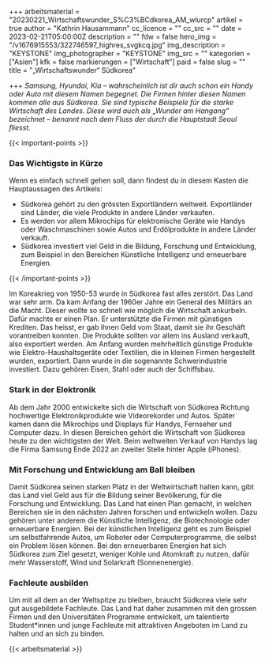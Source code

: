+++
arbeitsmaterial = "20230221_Wirtschaftswunder_S%C3%BCdkorea_AM_wlurcp"
artikel = true
author = "Kathrin Hausammann"
cc_licence = ""
cc_src = ""
date = 2023-02-21T05:00:00Z
description = ""
fdw = false
hero_img = "/v1676915553/322746597_highres_svgkcq.jpg"
img_description = "KEYSTONE"
img_photographer = "KEYSTONE"
img_src = ""
kategorien = ["Asien"]
kfk = false
markierungen = ["Wirtschaft"]
paid = false
slug = ""
title = "„Wirtschaftswunder“ Südkorea"

+++
_Samsung, Hyundai, Kia – wahrscheinlich ist dir auch schon ein Handy oder Auto mit diesem Namen begegnet. Die Firmen hinter diesen Namen kommen alle aus Südkorea. Sie sind typische Beispiele für die starke Wirtschaft des Landes. Diese wird auch als „Wunder am Hangang“ bezeichnet – benannt nach dem Fluss der durch die Hauptstadt Seoul fliesst._

  
{{< important-points >}} <h3>Das Wichtigste in Kürze</h3>

<p>Wenn es einfach schnell gehen soll, dann findest du in diesem Kasten die Hauptaussagen des Artikels:</p>

<ul>

<li>Südkorea gehört zu den grössten Exportländern weltweit. Exportländer sind Länder, die viele Produkte in andere Länder verkaufen.</li>

<li>Es werden vor allem Mikrochips für elektronische Geräte wie Handys oder Waschmaschinen sowie Autos und Erdölprodukte in andere Länder verkauft.</li>

<li>Südkorea investiert viel Geld in die Bildung, Forschung und Entwicklung, zum Beispiel in den Bereichen Künstliche Intelligenz und erneuerbare Energien.</li>

</ul> {{< /important-points >}}

Im Koreakrieg von 1950-53 wurde in Südkorea fast alles zerstört. Das Land war sehr arm. Da kam Anfang der 1960er Jahre ein General des Militärs an die Macht. Dieser wollte so schnell wie möglich die Wirtschaft ankurbeln. Dafür machte er einen Plan. Er unterstützte die Firmen mit günstigen Krediten. Das heisst, er gab ihnen Geld vom Staat, damit sie ihr Geschäft vorantreiben konnten. Die Produkte sollten vor allem ins Ausland verkauft, also exportiert werden. Am Anfang wurden mehrheitlich günstige Produkte wie Elektro-Haushaltsgeräte oder Textilien, die in kleinen Firmen hergestellt wurden, exportiert. Dann wurde in die sogenannte Schwerindustrie investiert. Dazu gehören Eisen, Stahl oder auch der Schiffsbau.

### Stark in der Elektronik

Ab dem Jahr 2000 entwickelte sich die Wirtschaft von Südkorea Richtung hochwertige Elektronikprodukte wie Videorekorder und Autos. Später kamen dann die Mikrochips und Displays für Handys, Fernseher und Computer dazu. In diesen Bereichen gehört die Wirtschaft von Südkorea heute zu den wichtigsten der Welt. Beim weltweiten Verkauf von Handys lag die Firma Samsung Ende 2022 an zweiter Stelle hinter Apple (iPhones).

### Mit Forschung und Entwicklung am Ball bleiben

Damit Südkorea seinen starken Platz in der Weltwirtschaft halten kann, gibt das Land viel Geld aus für die Bildung seiner Bevölkerung, für die Forschung und Entwicklung. Das Land hat einen Plan gemacht, in welchen Bereichen sie in den nächsten Jahren forschen und entwickeln wollen. Dazu gehören unter anderem die Künstliche Intelligenz, die Biotechnologie oder erneuerbare Energien. Bei der künstlichen Intelligenz geht es zum Beispiel um selbstfahrende Autos, um Roboter oder Computerprogramme, die selbst ein Problem lösen können. Bei den erneuerbaren Energien hat sich Südkorea zum Ziel gesetzt, weniger Kohle und Atomkraft zu nutzen, dafür mehr Wasserstoff, Wind und Solarkraft (Sonnenenergie).

### Fachleute ausbilden

Um mit all dem an der Weltspitze zu bleiben, braucht Südkorea viele sehr gut ausgebildete Fachleute. Das Land hat daher zusammen mit den grossen Firmen und den Universitäten Programme entwickelt, um talentierte Student*innen und junge Fachleute mit attraktiven Angeboten im Land zu halten und an sich zu binden.



 {{< arbeitsmaterial >}} 